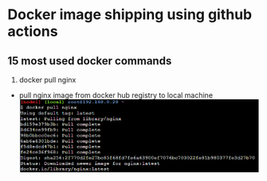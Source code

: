 # Docker image shipping using github actions

## 15 most used docker commands

1. docker pull nginx
- pull nginx image from docker hub registry to local machine
![command1](screenshots/command1.PNG)

